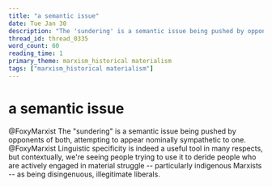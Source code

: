 ```yaml
---
title: "a semantic issue"
date: Tue Jan 30
description: "The 'sundering' is a semantic issue being pushed by opponents of both, attempting to appear nominally sympathetic to one."
thread_id: thread_0335
word_count: 60
reading_time: 1
primary_theme: marxism_historical materialism
tags: ["marxism_historical materialism"]
---
```


# a semantic issue

@FoxyMarxist The "sundering" is a semantic issue being pushed by opponents of both, attempting to appear nominally sympathetic to one. @FoxyMarxist Linguistic specificity is indeed a useful tool in many respects, but contextually, we're seeing people trying to use it to deride people who are actively engaged in material struggle -- particularly indigenous Marxists -- as being disingenuous, illegitimate liberals.